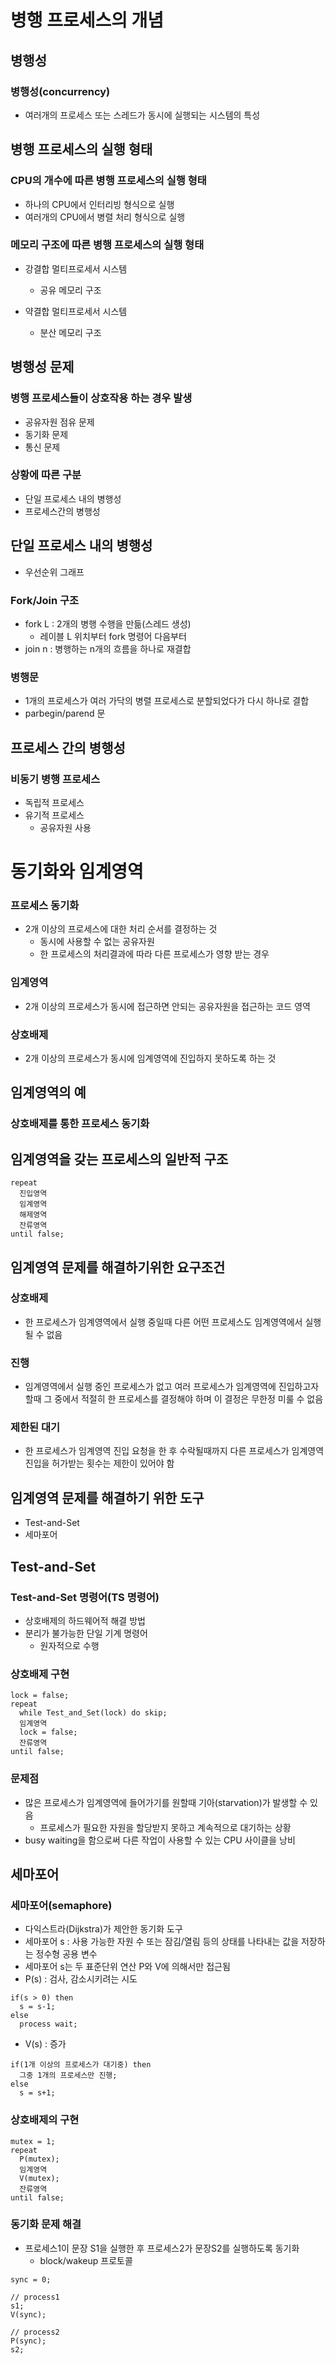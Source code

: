# 병행 프로세스의 개념
## 병행성
### 병행성(concurrency)
* 여러개의 프로세스 또는 스레드가 동시에 실행되는 시스템의 특성

## 병행 프로세스의 실행 형태
### CPU의 개수에 따른 병행 프로세스의 실행 형태
* 하나의 CPU에서 인터리빙 형식으로 실행
* 여러개의 CPU에서 병렬 처리 형식으로 실행

### 메모리 구조에 따른 병행 프로세스의 실행 형태
* 강결합 멀티프로세서 시스템
  * 공유 메모리 구조

* 약결합 멀티프로세서 시스템
  * 분산 메모리 구조

## 병행성 문제
### 병행 프로세스들이 상호작용 하는 경우 발생
* 공유자원 점유 문제
* 동기화 문제
* 통신 문제

### 상황에 따른 구분
* 단일 프로세스 내의 병행성
* 프로세스간의 병행성

## 단일 프로세스 내의 병행성
* 우선순위 그래프

### Fork/Join 구조
* fork L : 2개의 병행 수행을 만듦(스레드 생성)
  * 레이블 L 위치부터 fork 명령어 다음부터
* join n : 병행하는 n개의 흐름을 하나로 재결합

### 병행문
* 1개의 프로세스가 여러 가닥의 병렬 프로세스로 분할되었다가 다시 하나로 결합
* parbegin/parend 문

## 프로세스 간의 병행성
### 비동기 병행 프로세스
* 독립적 프로세스
* 유기적 프로세스
  * 공유자원 사용

# 동기화와 임계영역
### 프로세스 동기화
* 2개 이상의 프로세스에 대한 처리 순서를 결정하는 것
  * 동시에 사용할 수 없는 공유자원
  * 한 프로세스의 처리결과에 따라 다른 프로세스가 영향 받는 경우

### 임계영역
* 2개 이상의 프로세스가 동시에 접근하면 안되는 공유자원을 접근하는 코드 영역

### 상호배제
* 2개 이상의 프로세스가 동시에 임계영역에 진입하지 못하도록 하는 것

## 임계영역의 예
### 상호배제를 통한 프로세스 동기화

## 임계영역을 갖는 프로세스의 일반적 구조
```
repeat
  진입영역
  임계영역
  해제영역
  잔류영역
until false;
```

## 임계영역 문제를 해결하기위한 요구조건
### 상호배제
* 한 프로세스가 임계영역에서 실행 중일때 다른 어떤 프로세스도 임계영역에서 실행될 수 없음

### 진행
* 임계영역에서 실행 중인 프로세스가 없고 여러 프로세스가 임계영역에 진입하고자 할때 그 중에서 적절히 한 프로세스를 결정해야 하며 이 결정은 무한정 미룰 수 없음

### 제한된 대기
* 한 프로세스가 임계영역 진입 요청을 한 후 수락될때까지 다른 프로세스가 임계영역 진입을 허가받는 횟수는 제한이 있어야 함

## 임계영역 문제를 해결하기 위한 도구
* Test-and-Set
* 세마포어

## Test-and-Set
### Test-and-Set 명령어(TS 명령어)
* 상호배제의 하드웨어적 해결 방법
* 분리가 불가능한 단일 기계 명령어
  * 원자적으로 수행

### 상호배제 구현
```
lock = false;
repeat
  while Test_and_Set(lock) do skip;
  임계영역
  lock = false;
  잔류영역
until false;
```

### 문제점
* 많은 프로세스가 임계영역에 들어가기를 원할때 기아(starvation)가 발생할 수 있음
  * 프로세스가 필요한 자원을 할당받지 못하고 계속적으로 대기하는 상황
* busy waiting을 함으로써 다른 작업이 사용할 수 있는 CPU 사이클을 낭비

## 세마포어
### 세마포어(semaphore)
* 다익스트라(Dijkstra)가 제안한 동기화 도구
* 세마포어 s : 사용 가능한 자원 수 또는 잠김/열림 등의 상태를 나타내는 값을 저장하는 정수형 공용 변수
* 세마포어 s는 두 표준단위 연산 P와 V에 의해서만 접근됨
* P(s) : 검사, 감소시키려는 시도

```
if(s > 0) then
  s = s-1;
else
  process wait;
```
* V(s) : 증가

```
if(1개 이상의 프로세스가 대기중) then
  그중 1개의 프로세스만 진행;
else
  s = s+1;
```

### 상호배제의 구현
```
mutex = 1;
repeat
  P(mutex);
  임계영역
  V(mutex);
  잔류영역
until false;
```

### 동기화 문제 해결
* 프로세스1이 문장 S1을 실행한 후 프로세스2가 문장S2를 실행하도록 동기화
  * block/wakeup 프로토콜

```
sync = 0;

// process1
s1;
V(sync);

// process2
P(sync);
s2;
```
